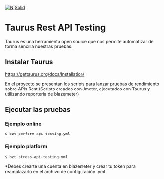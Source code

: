 
[![N|Solid](https://www.culqi.com/wp-content/themes/wp-bootstrap-starter-child/images/logomenu.png)](https://nodesource.com/products/nsolid)
# Taurus Rest API Testing

Taurus es una herramienta open source que nos permite automatizar de forma sencilla nuestras pruebas.

## Instalar Taurus
https://gettaurus.org/docs/Installation/

En el proyecto se presentan los scripts para lanzar pruebas de rendimiento sobre APIs Rest.(Scripts creados con Jmeter, ejecutados con Taurus y utilizando reportería de blazemeter)

## Ejecutar las pruebas
### Ejemplo online
```sh
$ bzt perform-api-testing.yml
```

### Ejemplo platform
```sh
$ bzt stress-api-testing.yml
```

*Debes crearte una cuenta en blazemeter y crear tu token para reamplazarlo en el archivo de configuración .yml
